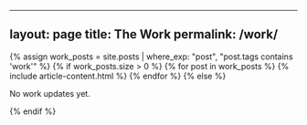 
---
layout: page
title: The Work
permalink: /work/
---

<div class="container">
	<div class="row">
	{% assign work_posts = site.posts | where_exp: "post", "post.tags contains 'work'" %}
	{% if work_posts.size > 0 %}
		{% for post in work_posts %}
			{% include article-content.html %}
		{% endfor %}
	{% else %}
		<p>No work updates yet.</p>
	{% endif %}
	</div>
</div>
